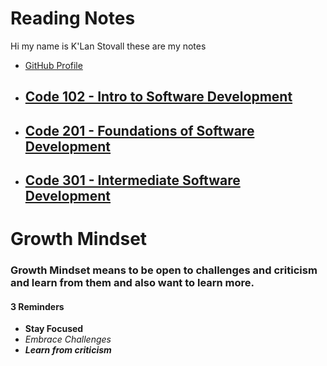 # Reading Notes

Hi my name is K'Lan Stovall these are my notes

- [GitHub Profile](https://github.com/KSTOV)

- ## [Code 102 - Intro to Software Development](102/102_ReadingNotes.md)

- ## [Code 201 - Foundations of Software Development](201/201_ReadingNotes.md)

- ## [Code 301 - Intermediate Software Development](301/301_ReadingNotes.md)

# Growth Mindset

### Growth Mindset means to be open to challenges and criticism and learn from them and also want to learn more.

#### 3 Reminders

- **Stay Focused**
- *Embrace Challenges*
- ***Learn from criticism***